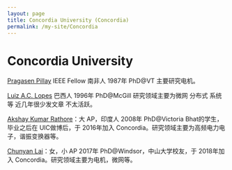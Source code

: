 ```yaml
---
layout: page
title: Concordia University (Concordia)
permalink: /my-site/Concordia
---
```

# Concordia University

[Pragasen Pillay](http://users.encs.concordia.ca/~peer/people.html#Dr.%20Chunyan%20Lai) IEEE Fellow 南非人 1987年 PhD@VT 主要研究电机。

[Luiz A.C. Lopes](http://users.encs.concordia.ca/~peer/people.html#Dr.%20Chunyan%20Lai) 巴西人 1996年 PhD@McGill 研究领域主要为微网 分布式
系统等 近几年很少发文章 不太活跃。

[Akshay Kumar Rathore](http://users.encs.concordia.ca/~peer/people.html#Dr.%20Chunyan%20Lai)：大 AP，印度人 2008年 PhD@Victoria Bhat的学生，
毕业之后在 UIC做博后，于 2016年加入 Concordia。研究领域主要为高频电力电子，谐振变换器等。

[Chunyan Lai](http://users.encs.concordia.ca/~peer/people.html#Dr.%20Chunyan%20Lai)：女，小 AP 2017年 PhD@Windsor，中山大学校友，于 2018年加
入 Concordia。研究领域主要为电机，微网等。
